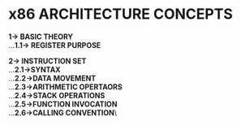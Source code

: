 # x86 ARCHITECTURE CONCEPTS

**1-> BASIC THEORY**\
...**1.1-> REGISTER PURPOSE**

**2-> INSTRUCTION SET**\
...**2.1->SYNTAX**\
...**2.2->DATA MOVEMENT**\
...**2.3->ARITHMETIC OPERTAORS**\
...**2.4->STACK OPERATIONS**\
...**2.5->FUNCTION INVOCATION**\
...**2.6->CALLING CONVENTION**\
